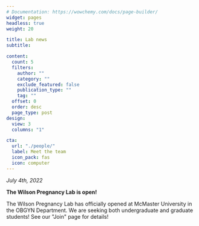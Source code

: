 ```yaml
---
# Documentation: https://wowchemy.com/docs/page-builder/
widget: pages
headless: true
weight: 20

title: Lab news
subtitle:

content:
  count: 5
  filters:
    author: ""
    category: ""
    exclude_featured: false
    publication_type: ""
    tag: ""
  offset: 0
  order: desc
  page_type: post
design:
  view: 3
  columns: "1"

cta:
  url: "./people/"
  label: Meet the team
  icon_pack: fas
  icon: computer
---
```

*July 4th, 2022*

**The Wilson Pregnancy Lab is open!**

The Wilson Pregnancy Lab has officially opened at McMaster University in the OBGYN Department. We are seeking both undergraduate and graduate students! See our "Join" page for details!


